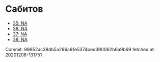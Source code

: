 # Сабитов
- [35: NA](35.md)
- [36: NA](36.md)
- [37: NA](37.md)
- [38: NA](38.md)

Commit: 99952ac38db5a296a91e5374bed390062b6a9b69
 fetched at: 20201206-131751
